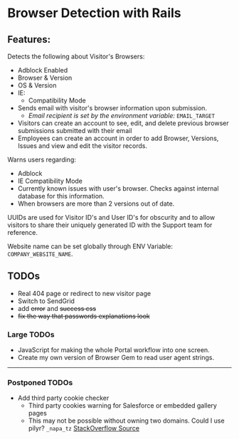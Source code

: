 # Browser Detection with Rails

## Features:
Detects the following about Visitor's Browsers:
- Adblock Enabled
- Browser & Version
- OS & Version
- IE:
    - Compatibility Mode
- Sends email with visitor's browser information upon submission.
    - _Email recipient is set by the environment variable:_ `EMAIL_TARGET`
- Visitors can create an account to see, edit, and delete previous browser submissions submitted with their email
- Employees can create an account in order to add Browser, Versions, Issues and view and edit the visitor records.

Warns users regarding:
- Adblock
- IE Compatibility Mode
- Currently known issues with user's browser. Checks against internal database for this information.
- When browsers are more than 2 versions out of date.

UUIDs are used for Visitor ID's and User ID's for obscurity and to allow visitors to share their uniquely generated ID with the Support team for reference.

Website name can be set globally through ENV Variable: `COMPANY_WEBSITE_NAME`.

## TODOs
- Real 404 page or redirect to new visitor page
- Switch to SendGrid
- add ~~error~~ and ~~success css~~
- ~~fix the way that passwords explanations look~~

### Large TODOs
- JavaScript for making the whole Portal workflow into one screen.
- Create my own version of Browser Gem to read user agent strings.
    
---

### Postponed TODOs
- Add third party cookie checker
    - Third party cookies warning for Salesforce or embedded gallery pages
    - This may not be possible without owning two domains. Could I use pilyr? `_napa_tz` [StackOverflow Source](https://stackoverflow.com/questions/3550790/check-if-third-party-cookies-are-enabled)